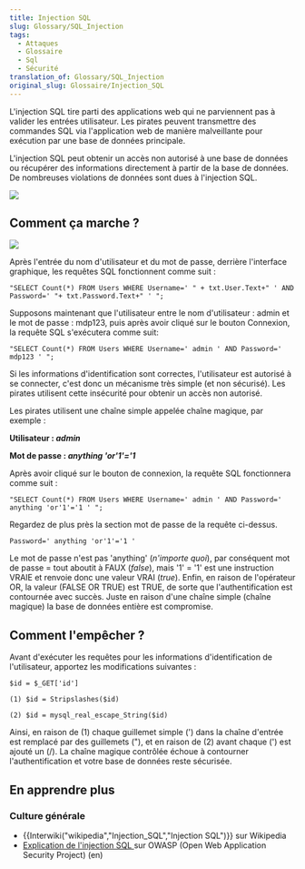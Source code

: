 ```yaml
---
title: Injection SQL
slug: Glossary/SQL_Injection
tags:
  - Attaques
  - Glossaire
  - Sql
  - Sécurité
translation_of: Glossary/SQL_Injection
original_slug: Glossaire/Injection_SQL
---
```

L'injection SQL tire parti des applications web qui ne parviennent pas à valider les entrées utilisateur. Les pirates peuvent transmettre des commandes SQL via l'application web de manière malveillante pour exécution par une base de données principale.

L'injection SQL peut obtenir un accès non autorisé à une base de données ou récupérer des informations directement à partir de la base de données. De nombreuses violations de données sont dues à l'injection SQL.

[![](sql_inj_xss.gif)](https://www.acunetix.com/wp-content/uploads/2010/09/sql_inj_xss.gif)

## Comment ça marche ?

![](updates_loginscreen.png)

Après l'entrée du nom d'utilisateur et du mot de passe, derrière l'interface graphique, les requêtes SQL fonctionnent comme suit :

    "SELECT Count(*) FROM Users WHERE Username=' " + txt.User.Text+" ' AND Password=' "+ txt.Password.Text+" ' ";

Supposons maintenant que l'utilisateur entre le nom d'utilisateur : admin et le mot de passe : mdp123, puis après avoir cliqué sur le bouton Connexion, la requête SQL s'exécutera comme suit:

    "SELECT Count(*) FROM Users WHERE Username=' admin ' AND Password=' mdp123 ' ";

Si les informations d'identification sont correctes, l'utilisateur est autorisé à se connecter, c'est donc un mécanisme très simple (et non sécurisé). Les pirates utilisent cette insécurité pour obtenir un accès non autorisé.

Les pirates utilisent une chaîne simple appelée chaîne magique, par exemple :

**Utilisateur : _admin_**

**Mot de passe : _anything 'or'1'='1_**

Après avoir cliqué sur le bouton de connexion, la requête SQL fonctionnera comme suit :

    "SELECT Count(*) FROM Users WHERE Username=' admin ' AND Password=' anything 'or'1'='1 ' ";

Regardez de plus près la section mot de passe de la requête ci-dessus.

    Password=' anything 'or'1'='1 '



Le mot de passe n'est pas 'anything' (_n'importe quoi_), par conséquent mot de passe = tout aboutit à FAUX (_false_), mais '1' = '1' est une instruction VRAIE et renvoie donc une valeur VRAI (_true_). Enfin, en raison de l'opérateur OR, la valeur (FALSE OR TRUE) est TRUE, de sorte que l'authentification est contournée avec succès. Juste en raison d'une chaîne simple (chaîne magique) la base de données entière est compromise.



## Comment l'empêcher ?

Avant d'exécuter les requêtes pour les informations d'identification de l'utilisateur, apportez les modifications suivantes :

    $id = $_GET['id']

    (1) $id = Stripslashes($id)

    (2) $id = mysql_real_escape_String($id)

Ainsi, en raison de (1) chaque guillemet simple (') dans la chaîne d'entrée est remplacé par des guillemets ("), et en raison de (2) avant chaque (') est ajouté un (/). La chaîne magique contrôlée échoue à contourner l'authentification et votre base de données reste sécurisée.

## En apprendre plus

### Culture générale

- {{Interwiki("wikipedia","Injection_SQL","Injection SQL")}} sur Wikipedia
- [Explication de l'injection SQL ](https://www.owasp.org/index.php/SQL_Injection)sur OWASP (Open Web Application Security Project) (en)
